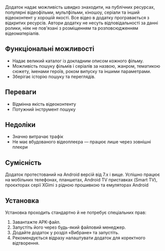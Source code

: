 Додаток надає можливість швидко знаходити, на публічних ресурсах, популярні відеофільми,
мультфільми, кіношоу, серіали та інший відеоконтент у хорошій якості. Все відео в додатку
програвається з відкритих ресурсів. Автори додатку не несуть відповідальності за данні
ролики, ніяк не пов'язані з розміщенням та розповсюдженням відеоматеріалів.

## Функціональні можливості

- Надає великий каталог із докладним описом кожного фільму.
- Можливість пошуку фільмів і серіалів за назвою, жанром, тематикою сюжету, іменами героїв, роком випуску та іншими параметрами.
- Зберігає історію пошуку та переглядів.

## Переваги

- Відмінна якість відеоконтенту
- Потужний інструмент пошуку

## Недоліки

- Значно витрачає трафік
- Не має вбудованого відеоплеєра — працює лише через зовнішні плеєри

## Сумісність

Додаток протестований на Android версій від 7.x і вище. Успішно працює на мобільних телефонах, планшетах, Android TV приставках (Smart TV), проєкторах серії XGimi з рідною прошивкою та емуляторах Android

## Установка

Установка проходить стандартно й не потребує спеціальних прав:

1. Завантажте APK-файл.
2. Запустіть його через будь-який файловий менеджер.
3. Додайте додаток у розділ «Вибране» та запустіть.
4. Рекомендується відразу налаштувати додаток для коректного відтворення.
